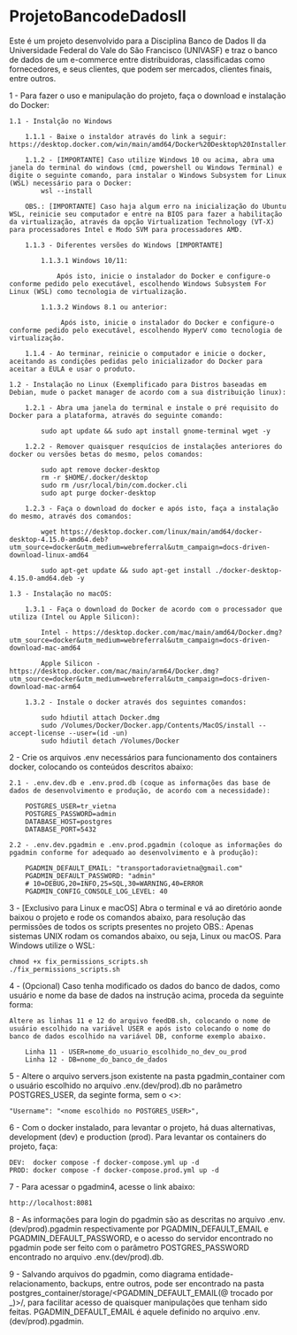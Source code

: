 # ProjetoBancodeDadosII



Este é um projeto desenvolvido para a Disciplina Banco de Dados II da Universidade Federal do Vale do São Francisco (UNIVASF) e traz o banco de dados de um e-commerce entre distribuidoras, classificadas como fornecedores, e seus clientes, que podem ser mercados, clientes finais, entre outros.

1 - Para fazer o uso e manipulação do projeto, faça o download e instalação do Docker:
    
    1.1 - Instalção no Windows 
        
        1.1.1 - Baixe o instaldor através do link a seguir: https://desktop.docker.com/win/main/amd64/Docker%20Desktop%20Installer.exe
        
        1.1.2 - [IMPORTANTE] Caso utilize Windows 10 ou acima, abra uma janela do terminal do windows (cmd, powershell ou Windows Terminal) e digite o seguinte comando, para instalar o Windows Subsystem for Linux (WSL) necessário para o Docker:
            wsl --install

        OBS.: [IMPORTANTE] Caso haja algum erro na inicialização do Ubuntu WSL, reinicie seu computador e entre na BIOS para fazer a habilitação da virtualização, através da opção Virtualization Technology (VT-X) para processadores Intel e Modo SVM para processadores AMD.
        
        1.1.3 - Diferentes versões do Windows [IMPORTANTE]

            1.1.3.1 Windows 10/11:
                
                Após isto, inicie o instalador do Docker e configure-o conforme pedido pelo executável, escolhendo Windows Subsystem For Linux (WSL) como tecnologia de virtualização.
            
            1.1.3.2 Windows 8.1 ou anterior:
                 
                 Após isto, inicie o instalador do Docker e configure-o conforme pedido pelo executável, escolhendo HyperV como tecnologia de virtualização.

        1.1.4 - Ao terminar, reinicie o computador e inicie o docker, aceitando as condições pedidas pelo inicializador do Docker para aceitar a EULA e usar o produto.
    
    1.2 - Instalação no Linux (Exemplificado para Distros baseadas em Debian, mude o packet manager de acordo com a sua distribuição linux):

        1.2.1 - Abra uma janela do terminal e instale o pré requisito do Docker para a plataforma, através do seguinte comando:

            sudo apt update && sudo apt install gnome-terminal wget -y

        1.2.2 - Remover quaisquer resquícios de instalações anteriores do docker ou versões betas do mesmo, pelos comandos:

            sudo apt remove docker-desktop
            rm -r $HOME/.docker/desktop
            sudo rm /usr/local/bin/com.docker.cli
            sudo apt purge docker-desktop

        1.2.3 - Faça o download do docker e após isto, faça a instalação do mesmo, através dos comandos:

            wget https://desktop.docker.com/linux/main/amd64/docker-desktop-4.15.0-amd64.deb?utm_source=docker&utm_medium=webreferral&utm_campaign=docs-driven-download-linux-amd64

            sudo apt-get update && sudo apt-get install ./docker-desktop-4.15.0-amd64.deb -y

    1.3 - Instalação no macOS:

        1.3.1 - Faça o download do Docker de acordo com o processador que utiliza (Intel ou Apple Silicon):

            Intel - https://desktop.docker.com/mac/main/amd64/Docker.dmg?utm_source=docker&utm_medium=webreferral&utm_campaign=docs-driven-download-mac-amd64

            Apple Silicon - https://desktop.docker.com/mac/main/arm64/Docker.dmg?utm_source=docker&utm_medium=webreferral&utm_campaign=docs-driven-download-mac-arm64

        1.3.2 - Instale o docker através dos seguintes comandos:

            sudo hdiutil attach Docker.dmg
            sudo /Volumes/Docker/Docker.app/Contents/MacOS/install --accept-license --user=(id -un)
            sudo hdiutil detach /Volumes/Docker

2 - Crie os arquivos .env necessários para funcionamento dos containers docker, colocando os conteúdos descritos abaixo:

    2.1 - .env.dev.db e .env.prod.db (coque as informações das base de dados de desenvolvimento e produção, de acordo com a necessidade):

        POSTGRES_USER=tr_vietna
        POSTGRES_PASSWORD=admin
        DATABASE_HOST=postgres
        DATABASE_PORT=5432

    2.2 - .env.dev.pgadmin e .env.prod.pgadmin (coloque as informações do pgadmin conforme for adequado ao desenvolvimento e à produção):

        PGADMIN_DEFAULT_EMAIL: "transportadoravietna@gmail.com"
        PGADMIN_DEFAULT_PASSWORD: "admin"
        # 10=DEBUG,20=INFO,25=SQL,30=WARNING,40=ERROR
        PGADMIN_CONFIG_CONSOLE_LOG_LEVEL: 40

3 - [Exclusivo para Linux e macOS] Abra o terminal e vá ao diretório aonde baixou o projeto e rode os comandos abaixo, para resolução das permissões de todos os scripts presentes no projeto
    OBS.: Apenas sistemas UNIX rodam os comandos abaixo, ou seja, Linux ou macOS. Para Windows utilize o WSL:

    chmod +x fix_permissions_scripts.sh
    ./fix_permissions_scripts.sh

4 - (Opcional) Caso tenha modificado os dados do banco de dados, como usuário e nome da base de dados na instrução acima, proceda da seguinte forma:

    Altere as linhas 11 e 12 do arquivo feedDB.sh, colocando o nome de usuário escolhido na variável USER e após isto colocando o nome do banco de dados escolhido na variável DB, conforme exemplo abaixo.

        Linha 11 - USER=nome_do_usuario_escolhido_no_dev_ou_prod
        Linha 12 - DB=nome_do_banco_de_dados

5 - Altere o arquivo servers.json existente na pasta pgadmin_container com o usuário escolhido no arquivo .env.(dev/prod).db no parâmetro POSTGRES_USER, da seginte forma, sem o <>:

    "Username": "<nome escolhido no POSTGRES_USER>",

6 - Com o docker instalado, para levantar o projeto, há duas alternativas, development (dev) e production (prod). Para levantar os containers do projeto, faça:

    DEV:  docker compose -f docker-compose.yml up -d   
    PROD: docker compose -f docker-compose.prod.yml up -d

7 - Para acessar o pgadmin4, acesse o link abaixo:

    http://localhost:8081

8 - As informações para login do pgadmin são as descritas no arquivo .env.(dev/prod).pgadmin respectivamente por PGADMIN_DEFAULT_EMAIL e PGADMIN_DEFAULT_PASSWORD, e o acesso do servidor encontrado no pgadmin pode ser feito com o parâmetro POSTGRES_PASSWORD encontrado no arquivo .env.(dev/prod).db.

9 - Salvando arquivos do pgadmin, como diagrama entidade-relacionamento, backups, entre outros, pode ser encontrado na pasta postgres_container/storage/<PGADMIN_DEFAULT_EMAIL(@ trocado por _)>/, para facilitar acesso de quaisquer manipulações que tenham sido feitas. PGADMIN_DEFAULT_EMAIL é aquele definido no arquivo .env.(dev/prod).pgadmin.
